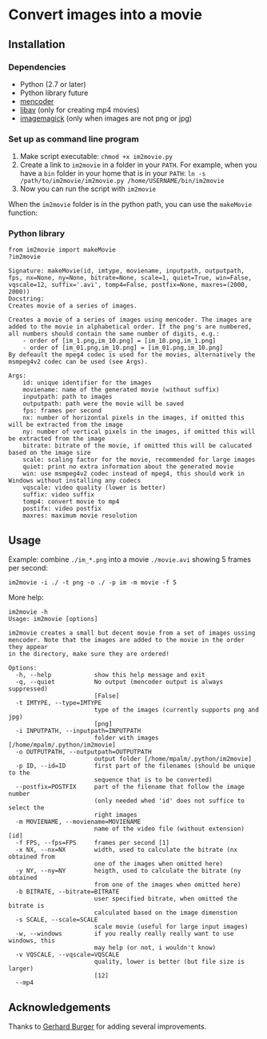 # Convert images into a movie

## Installation

### Dependencies
- Python (2.7 or later)
- Python library future
- [mencoder](http://www.mplayerhq.hu/design7/news.html)
- [libav](https://libav.org/) (only for creating mp4 movies)
- [imagemagick](https://www.imagemagick.org/) (only when images are not png or jpg)

### Set up as command line program
1. Make script executable:
    ```chmod +x im2movie.py```
2. Create a link to `im2movie` in a folder in your `PATH`. For example, when you have a `bin` folder in your home
 that is in your `PATH`: `ln -s /path/to/im2movie/im2movie.py /home/USERNAME/bin/im2movie`
3. Now you can run the script with `im2movie`

When the `im2movie` folder is in the python path, you can use the `makeMovie` function:
### Python library

```
from im2movie import makeMovie
?im2movie

Signature: makeMovie(id, imtype, moviename, inputpath, outputpath, fps, nx=None, ny=None, bitrate=None, scale=1, quiet=True, win=False, vqscale=12, suffix='.avi', tomp4=False, postfix=None, maxres=(2000, 2000))
Docstring:
Creates movie of a series of images.

Creates a movie of a series of images using mencoder. The images are added to the movie in alphabetical order. If the png's are numbered, all numbers should contain the same number of digits, e.g.:
    - order of [im_1.png,im_10.png] = [im_10.png,im_1.png]
    - order of [im_01.png,im_10.png] = [im_01.png,im_10.png]
By defeault the mpeg4 codec is used for the movies, alternatively the msmpeg4v2 codec can be used (see Args).

Args:
    id: unique identifier for the images
    moviename: name of the generated movie (without suffix)
    inputpath: path to images
    outputpath: path were the movie will be saved
    fps: frames per second
    nx: number of horizontal pixels in the images, if omitted this will be extracted from the image
    ny: number of vertical pixels in the images, if omitted this will be extracted from the image
    bitrate: bitrate of the movie, if omitted this will be calucated based on the image size
    scale: scaling factor for the movie, recommended for large images
    quiet: print no extra information about the generated movie
    win: use msmpeg4v2 codec instead of mpeg4, this should work in Windows without installing any codecs
    vqscale: video quality (lower is better)
    suffix: video suffix
    tomp4: convert movie to mp4
    postifx: video postfix
    maxres: maximum movie resolution
```

## Usage

Example: combine `./im_*.png` into a movie `./movie.avi` showing 5 frames per second:

```im2movie -i ./ -t png -o ./ -p im -m movie -f 5```

More help:

```
im2movie -h
Usage: im2movie [options]

im2movie creates a small but decent movie from a set of images ussing
mencoder. Note that the images are added to the movie in the order they appear
in the directory, make sure they are ordered!

Options:
  -h, --help            show this help message and exit
  -q, --quiet           No output (mencoder output is always suppressed)
                        [False]
  -t IMTYPE, --type=IMTYPE
                        type of the images (currently supports png and jpg)
                        [png]
  -i INPUTPATH, --inputpath=INPUTPATH
                        folder with images [/home/mpalm/.python/im2movie]
  -o OUTPUTPATH, --outputpath=OUTPUTPATH
                        output folder [/home/mpalm/.python/im2movie]
  -p ID, --id=ID        first part of the filenames (should be unique to the
                        sequence that is to be converted)
  --postfix=POSTFIX     part of the filename that follow the image number
                        (only needed whed 'id' does not suffice to select the
                        right images
  -m MOVIENAME, --moviename=MOVIENAME
                        name of the video file (without extension) [id]
  -f FPS, --fps=FPS     frames per second [1]
  -x NX, --nx=NX        width, used to calculate the bitrate (nx obtained from
                        one of the images when omitted here)
  -y NY, --ny=NY        heigth, used to calculate the bitrate (ny obtained
                        from one of the images when omitted here)
  -b BITRATE, --bitrate=BITRATE
                        user specified bitrate, when omitted the bitrate is
                        calculated based on the image dimenstion
  -s SCALE, --scale=SCALE
                        scale movie (useful for large input images)
  -w, --windows         if you really really really want to use windows, this
                        may help (or not, i wouldn't know)
  -v VQSCALE, --vqscale=VQSCALE
                        quality, lower is better (but file size is larger)
                        [12]
  --mp4
```

## Acknowledgements

Thanks to [Gerhard Burger](https://github.com/burgerga) for adding several improvements.
